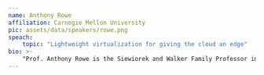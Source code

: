 ```yaml
---
name: Anthony Rowe
affiliation: Carnegie Mellon University
pic: assets/data/speakers/rowe.png
speach:
    topic: "Lightweight virtualization for giving the cloud an edge"
bio: >-
    "Prof. Anthony Rowe is the Siewiorek and Walker Family Professor in the Electrical and Computer Engineering Department at Carnegie Mellon University. His research interests are in networked real-time embedded systems with a focus on wireless communication. He has worked on topics including large-scale sensing for critical infrastructure monitoring, indoor localization, building energy-efficiency and technologies for microgrids. His most recent work has looked at connecting embedded sensing systems with mixed reality and spatial computing platforms. He is currently the director of the SRC/DARPA sponsored CONIX Research Center which spans seven Universities with the goal of exploring future distributed computing architectures. His past work has led to dozens of hardware and software systems, seven best paper awards, talks at venues like the World Economic Forum in Davos and several widely adopted open-source research platforms. He earned a Ph.D in Electrical and Computer Engineering from CMU in 2010, received the Lutron Joel and Ruth Spira Excellence in Teaching Award in 2013, the CMU CIT Early Career Fellowship and the Steven Fenves Award for Systems Research in 2015 and the Dr. William D. and Nancy W. Strecker Early Career chair in 2016."
---
```

